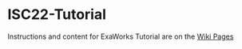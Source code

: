 # ISC22-Tutorial
Instructions and content for ExaWorks Tutorial are on the [Wiki Pages](https://github.com/ExaWorks/ISC22-Tutorial/wiki) 
